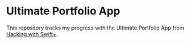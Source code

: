 # Ultimate Portfolio App
This repository tracks my progress with the Ultimate Portfolio App from [Hacking with Swift+](https://www.hackingwithswift.com/plus).
